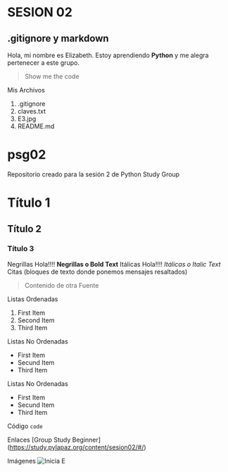 # SESION 02

## .gitignore y markdown

Hola, mi nombre es Elizabeth.  Estoy aprendiendo **Python** y me alegra pertenecer a este grupo.

>Show me the code

Mis Archivos
1. .gitignore
2. claves.txt
3. E3.jpg
4. README.md




# psg02
Repositorio creado para la sesión 2 de Python Study Group
# Título 1
## Título 2
### Título 3
Negrillas
Hola!!!! **Negrillas o Bold Text**
Itálicas
Hola!!!! *Itálicas o Italic Text*
Citas (bloques de texto donde ponemos mensajes resaltados)

> Contenido de otra Fuente

Listas Ordenadas
1. First Item
2. Second Item
3. Third Item

Listas No Ordenadas
- First Item
- Secund Item
- Third Item

Listas No Ordenadas
* First Item
* Secund Item
* Third Item

Código
`code`

Enlaces
[Group Study Beginner] (https://study.pylapaz.org/content/sesion02/#/)

Imágenes
![Inicia E](E3.jpg)

